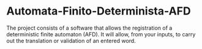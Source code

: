 # Automata-Finito-Determinista-AFD
The project consists of a software that allows the registration of a deterministic finite automaton (AFD). It will allow, from your inputs, to carry out the translation or validation of an entered word.
